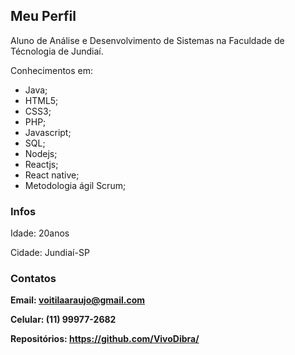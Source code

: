 ## Meu Perfil

Aluno de Análise e Desenvolvimento de Sistemas na Faculdade de Técnologia de Jundiaí.

Conhecimentos em:

- Java;
- HTML5; 
- CSS3;
- PHP;
- Javascript;
- SQL;
- Nodejs;
- Reactjs;
- React native;
- Metodologia ágil Scrum;

### Infos

  Idade: 20anos

  Cidade: Jundiaí-SP


### Contatos

**Email: voitilaaraujo@gmail.com**

**Celular: (11) 99977-2682**

**Repositórios: https://github.com/VivoDibra/**

